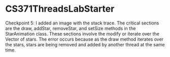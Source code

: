 # CS371ThreadsLabStarter

Checkpoint 5: I added an image with the stack trace. The critical sections are the draw, addStar, removeStar, and setSize methods in the StarAnimation class. These sections involve the modify or iterate over the Vector of stars. The error occurs because as the draw method iterates over the stars, stars are being removed and added by another thread at the same time.
